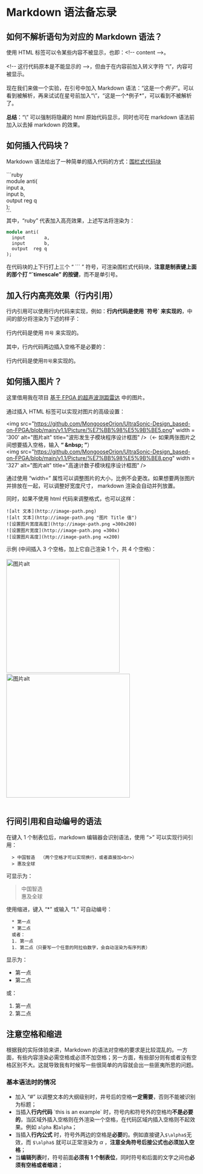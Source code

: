 # Markdown 语法备忘录
## 如何不解析语句为对应的 Markdown 语法？
使用 HTML 标签可以令某些内容不被显示，也即：\<!-- content -->。 <br><br>
\<!-- 这行代码原本是不能显示的 -->，但由于在内容前加入转义字符 “\”，内容可被显示。<br><br>
现在我们来做一个实验，在引号中加入 Markdown 语法：“这是一个*例子*”。可以看到被解析，再来试试在星号前加入“\”，“这是一个\*例子*”，可以看到不被解析了。<br><br>
**总结**：“\” 可以强制将隐藏的 html 原始代码显示，同时也可在 markdown 语法前加入以去掉 markdown 的效果。

## 如何插入代码块？
Markdown 语法给出了一种简单的插入代码的方式：[围栏式代码块](https://docs.github.com/cn/get-started/writing-on-github/working-with-advanced-formatting/creating-and-highlighting-code-blocks)<br><br>
\```ruby<br>
module anti(<br>
  input       a,<br>
  input       b,<br>
  output  reg q<br>
);<br>
\```<br>
其中，“ruby” 代表加入高亮效果，上述写法将渲染为：

```ruby
module anti(
  input       a,
  input       b,
  output  reg q
);
```

在代码块的上下行打上三个 “ ``` ” 符号，可渲染围栏式代码块，**注意是制表键上面的那个打 “\`timescale” 的按键**，而不是单引号。

## 加入行内高亮效果（行内引用）
行内引用可以使用行内代码来实现，例如：**行内代码是使用 \`符号\` 来实现的**，中间的部分将渲染为下述的样子：<br><br>
行内代码是使用 `符号` 来实现的。<br><br>
其中，行内代码两边插入空格不是必要的：<br><br>
行内代码是使用`符号`来实现的。

## 如何插入图片？
这里借用我在项目 [基于 FPGA 的超声波测距雷达](https://github.com/MongooseOrion/UltraSonic-Design_based-on-FPGA/) 中的图片。<br><br>
通过插入 HTML 标签可以实现对图片的高级设置：<br>

\<img src="https://github.com/MongooseOrion/UltraSonic-Design_based-on-FPGA/blob/main/v1.1/Picture/%E7%BB%98%E5%9B%BE5.png" width = '300' alt="图片alt" title="波形发生子模块程序设计框图" />（<- 如果两张图片之间想要插入空格，输入 **“ \&nbsp; ”**）<br>
\<img src="https://github.com/MongooseOrion/UltraSonic-Design_based-on-FPGA/blob/main/v1.1/Picture/%E7%BB%98%E5%9B%BE8.png" width = '327' alt="图片alt" title="高速计数子模块程序设计框图" /><br>

通过使用 “width=” 属性可以调整图片的大小，比例不会更改。如果想要两张图片并排放在一起，可以调整好宽度尺寸， markdown 渲染会自动并列放置。<br>

同时，如果不使用 html 代码来调整格式，也可以这样：
```
![alt 文本](http://image-path.png)
![alt 文本](http://image-path.png "图片 Title 值")
![设置图片宽度高度](http://image-path.png =300x200)
![设置图片宽度](http://image-path.png =300x)
![设置图片高度](http://image-path.png =x200)
```

示例 (中间插入 3 个空格，加上它自己渲染 1 个，共 4 个空格)：<br><br>
<img src="https://github.com/MongooseOrion/UltraSonic-Design_based-on-FPGA/blob/main/v1.1/Picture/%E7%BB%98%E5%9B%BE5.png" width = '300' alt="图片alt" title="波形发生子模块程序设计框图" />&nbsp;&nbsp;&nbsp;
<img src="https://github.com/MongooseOrion/UltraSonic-Design_based-on-FPGA/blob/main/v1.1/Picture/%E7%BB%98%E5%9B%BE8.png" width = '327' alt="图片alt" title="高速计数子模块程序设计框图" /><br><br>

## 行间引用和自动编号的语法
在键入 1 个制表位后，markdown 编辑器会识别语法，使用 “>” 可以实现行间引用：
```
  > 中国智造  （两个空格才可以实现换行，或者直接加<br>）
  > 惠及全球  
```
可显示为：
  > 中国智造  
  > 惠及全球  

使用缩进，键入 “\*” 或输入 “1.” 可自动编号：
```
  * 第一点
  * 第二点
  或者：
  1. 第一点
  1. 第二点（只要写一个任意的阿拉伯数字，会自动渲染为有序列表）
```
显示为：
  * 第一点
  * 第二点

或：
  1. 第一点
  1. 第二点

## 注意空格和缩进
根据我的实际体验来讲，Markdown 的语法对空格的要求是比较混乱的。一方面，有些内容渲染必需空格或必须不加空格；另一方面，有些部分则有或者没有空格区别不大。这就导致我有时候写一些很简单的内容就会出一些匪夷所思的问题。

### 基本语法时的情况
  * 加入 “\#” 以调整文本的大纲级别时，井号后的空格**一定需要**，否则不能被识别为标题；<br>
  * 当插入**行内代码** \`this is an example\` 时，符号内和符号外的空格均**不是必要的**，当区域外插入空格则在外渲染一个空格，在代码区域内插入空格则不起效果。例如 `alpha` 和` alpha `；
  * 当插入**行内公式** 时，符号外两边的空格是**必要**的。例如直接键入`$\alpha$`无效，而 `$\alpha$` 就可以正常渲染为 $\alpha$ ，**注意全角符号后接公式也必须加入空格**；
  * 当**编辑列表**时，符号前面**必须有 1 个制表位**，同时符号和后面的文字之间也**必须有空格或者缩进**；
